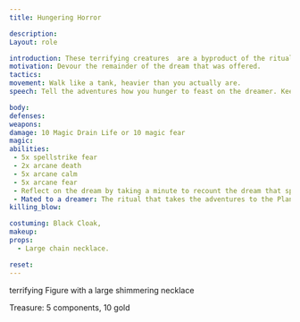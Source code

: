 ```yaml
---
title: Hungering Horror

description: 
Layout: role

introduction: These terrifying creatures  are a byproduct of the rituals that transport the living to the nightmare plane. When the rituals are completed the very stuff of dreams can form a malign hunger and sentience. These creatures seek to feed on the ones who offered their dreams to the lord nightmare as part of being granted safe passage. They are relentless in attempting to feast on the one who offered them this offering. 
motivation: Devour the remainder of the dream that was offered.
tactics: 
movement: Walk like a tank, heavier than you actually are.
speech: Tell the adventures how you hunger to feast on the dreamer. Keep talking about the dream that was offered. 

body:
defenses: 
weapons: 
damage: 10 Magic Drain Life or 10 magic fear 
magic: 
abilities:
 - 5x spellstrike fear
 - 2x arcane death
 - 5x arcane calm
 - 5x arcane fear
 - Reflect on the dream by taking a minute to recount the dream that spawned you. Renew all your skills and body.
 - Mated to a dreamer: The ritual that takes the adventures to the Planar Pocket of Nightmare to retrieve the copper key has spawned you. One of the adventures has offered a dream and is your mate. You will seek them out. the other adventures CANNOT damage you and you will call NO Effect from all their spells and effects you will not seek out any adventures other than your mate but will  engage others in combat if they stand in your way. 
killing_blow: 

costuming: Black Cloak, 
makeup:
props: 
  - Large chain necklace. 

reset:
---
```


terrifying Figure with a large shimmering necklace

Treasure: 5 components, 10 gold